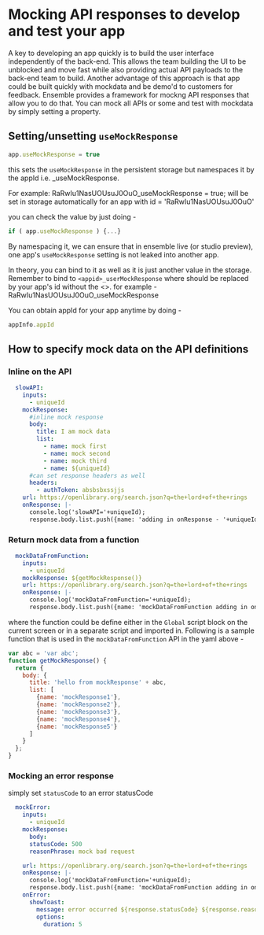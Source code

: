 # Mocking API responses to develop and test your app
A key to developing an app quickly is to build the user interface independently of the back-end. This allows the team building the UI to be unblocked and move fast while also providing actual API payloads to the back-end team to build. Another advantage of this approach is that app could be built quickly with mockdata and be demo'd to customers for feedback. 
Ensemble provides a framework for mockng API responses that allow you to do that. You can mock all APIs or some and test with mockdata by simply setting a property. 

## Setting/unsetting `useMockResponse`
```javascript
app.useMockResponse = true
```
this sets the `useMockResponse` in the persistent storage but namespaces it by the appId i.e. <appid>_useMockResponse. 

For example:
RaRwIu1NasUOUsuJ0OuO_useMockResponse = true;
will be set in storage automatically for an app with id = 'RaRwIu1NasUOUsuJ0OuO'

you can check the value by just doing - 
```javascript
if ( app.useMockResponse ) {...}
```
By namespacing it, we can ensure that in ensemble live (or studio preview), one app's `useMockResponse` setting is not leaked into another app. 

In theory, you can bind to it as well as it is just another value in the storage. Remember to bind to `<appid>_userMockResponse` where <appid> should be replaced by your app's id without the <>. for example - RaRwIu1NasUOUsuJ0OuO_useMockResponse

You can obtain appId for your app anytime by doing - 
```javascript
appInfo.appId
```

## How to specify mock data on the API definitions

### Inline on the API
```yaml
  slowAPI:
    inputs:
      - uniqueId    
    mockResponse:
      #inline mock response
      body: 
        title: I am mock data
        list:
          - name: mock first
          - name: mock second
          - name: mock third
          - name: ${uniqueId}
      #can set response headers as well
      headers:
        - authToken: absbsbxssjjs
    url: https://openlibrary.org/search.json?q=the+lord+of+the+rings
    onResponse: |-
      console.log('slowAPI='+uniqueId);
      response.body.list.push({name: 'adding in onResponse - '+uniqueId});
```

### Return mock data from a function
```yaml
  mockDataFromFunction:
    inputs:
      - uniqueId    
    mockResponse: ${getMockResponse()}
    url: https://openlibrary.org/search.json?q=the+lord+of+the+rings
    onResponse: |-
      console.log('mockDataFromFunction='+uniqueId);
      response.body.list.push({name: 'mockDataFromFunction adding in onResponse - '+uniqueId});
```
where the function could be define either in the `Global` script block on the current screen or in a separate script and imported in. Following is a sample function that is used in the `mockDataFromFunction` API in the yaml above - 
```javascript
var abc = 'var abc';
function getMockResponse() {
  return {
    body: {
      title: 'hello from mockResponse' + abc,
      list: [
        {name: 'mockResponse1'},
        {name: 'mockResponse2'},
        {name: 'mockResponse3'},
        {name: 'mockResponse4'},
        {name: 'mockResponse5'}
      ]
    }
  };
}
```
### Mocking an error response
simply set `statusCode` to an error statusCode
```yaml
  mockError:
    inputs:
      - uniqueId    
    mockResponse:
      body:
      statusCode: 500
      reasonPhrase: mock bad request

    url: https://openlibrary.org/search.json?q=the+lord+of+the+rings
    onResponse: |-
      console.log('mockDataFromFunction='+uniqueId);
      response.body.list.push({name: 'mockDataFromFunction adding in onResponse - '+uniqueId});
    onError:
      showToast:
        message: error occurred ${response.statusCode} ${response.reasonPhrase}
        options:
          duration: 5
```
